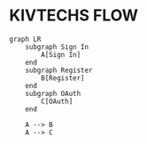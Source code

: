 # KIVTECHS FLOW


```mermaid
graph LR
    subgraph Sign In
        A[Sign In]
    end
    subgraph Register
        B[Register]
    end
    subgraph OAuth
        C[OAuth]
    end

    A --> B
    A --> C

```
